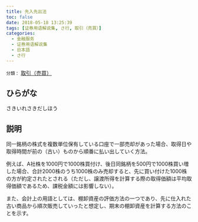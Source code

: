 ```yaml
---
title: 先入先出法
toc: false
date: 2018-05-18 13:25:39
tags: [证券用语解说集, さ行, 取引（売買）]
categories:
  - 金融服务
  - 证券用语解说集
  - 日本語
  - さ行
---
```


`分類：` [取引（売買）](/tags/取引（売買）/)

## ひらがな

さきいれさきだしほう

## 説明

同一銘柄の株式を複数単位保有している口座で一部売却があった場合、取得日や取得時間が前の（古い）ものから順番に払い出していく方法。

例えば、A社株を1000円で1000株買付け、後日同銘柄を500円で1000株買い増した場合、合計2000株のうち1000株のみ売却すると、先に買い付けた1000株の方が約定されたとされる（ただし、譲渡所得を計算する際の取得価額は平均取得価額であるため、課税金額には影響しない）。

また、会計上の用語としては、棚卸資産の評価方法の一つであり、先に仕入れた古い商品から順次販売していったと想定し、期末の棚卸資産を計算する方法のことを示す。
